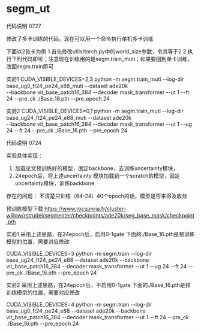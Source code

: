 # segm_ut

代码说明 0727

修改了多卡训练的代码，现在可以用一个命令执行单机多卡训练

下面以2张卡为例
1.首先修改utils/torch.py中的world_size参数，令其等于2
2.执行下列代码即可；注意现在训练用的是segm.train_muti；如果要回到单卡训练，改回segm.train即可

实验1
CUDA_VISIBLE_DEVICES=2,3 python -m segm.train_muti --log-dir base_ug0_ft24_pe24_e88_muti  --dataset ade20k   \
    --backbone vit_base_patch16_384 --decoder mask_transformer --ut 1  --ft 24 --pre_ck ./Base_16.pth --pre_epoch 24

实验2
CUDA_VISIBLE_DEVICES=0,1 python -m segm.train_muti --log-dir base_ug24_ft24_pe24_e88_muti  --dataset ade20k   \
    --backbone vit_base_patch16_384 --decoder mask_transformer --ut 1 --ug 24 --ft 24 --pre_ck ./Base_16.pth --pre_epoch 24





代码说明 0724

实验具体实现：
1.	加载论文预训练好的模型，固定backbone，去训练uncertainty模块，
2.	24epoch后，将上述uncertainty 模块加载到一个scratch的模型，固定uncertainty模块，训练backbone

存在的问题：
不清楚只训练（64-24）40个epoch的话，模型是否来得及收敛

预训练模型下载
https://www.rocq.inria.fr/cluster-willow/rstrudel/segmenter/checkpoints/ade20k/seg_base_mask/checkpoint.pth


实验1
采用上述思路，在24epoch后，启用0-1gate
下面的./Base_16.pth是预训练模型的位置，需要对应修改

CUDA_VISIBLE_DEVICES=3 python -m segm.train --log-dir base_ug24_ft24_pe24_e88  --dataset ade20k    --backbone vit_base_patch16_384 --decoder mask_transformer --ut 1 --ug 24  --ft 24 --pre_ck ./Base_16.pth --pre_epoch 24 

实验2
采用上述思路，在24epoch后，不启用0-1gate
下面的./Base_16.pth是预训练模型的位置，需要对应修改

CUDA_VISIBLE_DEVICES=4 python -m segm.train --log-dir base_ug0_ft24_pe24_e88  --dataset ade20k   --backbone vit_base_patch16_384 --decoder mask_transformer --ut 1 --ft 24 --pre_ck ./Base_16.pth --pre_epoch 24 
